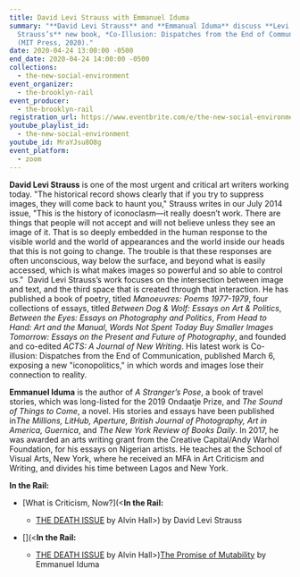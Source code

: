 ```yaml
---
title: David Levi Strauss with Emmanuel Iduma
summary: "**David Levi Strauss** and **Emmanual Iduma** discuss **Levi
  Strauss’s** new book, *Co-Illusion: Dispatches from the End of Communication*
  (MIT Press, 2020).⁠"
date: 2020-04-24 13:00:00 -0500
end_date: 2020-04-24 14:00:00 -0500
collections:
  - the-new-social-environment
event_organizer:
  - the-brooklyn-rail
event_producer:
  - the-brooklyn-rail
registration_url: https://www.eventbrite.com/e/the-new-social-environment-29-david-levi-strauss-tickets-102800374688#
youtube_playlist_id:
  - the-new-social-environment
youtube_id: MraYJsu8O8g
event_platform:
  - zoom
---
```

**David Levi Strauss** is one of the most urgent and critical art writers working today. "The historical record shows clearly that if you try to suppress images, they will come back to haunt you," Strauss writes in our July 2014 issue, "This is the history of iconoclasm—it really doesn’t work. There are things that people will not accept and will not believe unless they see an image of it. That is so deeply embedded in the human response to the visible world and the world of appearances and the world inside our heads that this is not going to change. The trouble is that these responses are often unconscious, way below the surface, and beyond what is easily accessed, which is what makes images so powerful and so able to control us." ⁠ David Levi Strauss’s work focuses on the intersection between image and text, and the third space that is created through that interaction. He has published a book of poetry, titled *Manoeuvres: Poems 1977-1979*, four collections of essays, titled *Between Dog & Wolf: Essays on Art & Politics*, *Between the Eyes: Essays on Photography and Politics*, *From Head to Hand: Art and the Manual*, *Words Not Spent Today Buy Smaller Images Tomorrow: Essays on the Present and Future of Photography*, and founded and co-edited *ACTS: A Journal of New Writing*. His latest work is Co-illusion: Dispatches from the End of Communication, published March 6, exposing a new "iconopolitics," in which words and images lose their connection to reality.⁠

**Emmanuel Iduma** is the author of *A Stranger’s Pose*, a book of travel stories, which was long-listed for the 2019 Ondaatje Prize, and *The Sound of Things to Come*, a novel. His stories and essays have been published in*The Millions, LitHub, Aperture, British Journal of Photography, Art in America, Guernica*, and *The New York Review of Books Daily*. In 2017, he was awarded an arts writing grant from the Creative Capital/Andy Warhol Foundation, for his essays on Nigerian artists. He teaches at the School of Visual Arts, New York, where he received an MFA in Art Criticism and Writing, and divides his time between Lagos and New York.

**In the Rail:**

* \[What is Criticism, Now?](<**In the Rail:**

  * [THE DEATH ISSUE](https://brooklynrail.org/2020/02/editorsmessage/The-Death-Issue) by Alvin Hall>) by David Levi Strauss
* [](https://brooklynrail.org/2020/02/editorsmessage/The-Death-Issue)\[](<**In the Rail:**

  * [THE DEATH ISSUE](https://brooklynrail.org/2020/02/editorsmessage/The-Death-Issue) by Alvin Hall>)[The Promise of Mutability](https://brooklynrail.org/2016/12/criticspage/the-promise-of-mutability) by Emmanuel Iduma